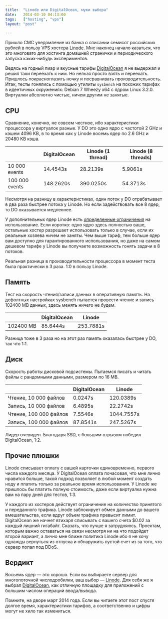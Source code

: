 ```yaml
---
title:  "Linode или DigitalOcean, муки выбора"
date:   2014-03-10 04:13:00
tags:   ["hosting", "vps"]
layout: "post"

---
```


Пришло СМС уведомление из банка о списании семисот российских рублей в пользу VPS хостера [Linode][li-ref]. Мне наконец начало казаться, что это многовато для хостинга домашней странички и периодического запуска каких-нибудь экспериментов.

Ведясь на годный пиар и вкусные тарифы [DigitalOcean][do-ref] я не выдержал и решил таки переехать к ним. Но нельзя просто взять и переехать. Пришлось покрасноглазить ночку и посравнивать производительность. Итак, тесты гонялись с помощью утилиты `sysbench` на похожих тарифах в идентичных окружениях: Debian 7 Wheezy x64 с ядром Linux 3.2.0. Виртуалки абсолютно чистые, ничем другим не занятые.

<!-- cut -->

## CPU

Сравнение, конечно, не совсем честное, ибо характеристики процессора у виртуалок разные. У DO это одно ядро с частотой 2 GHz и кэшем 4096 KB, в то время как у Linode восемь ядер по 2.6 GHz и 20480 KB кэша.

|                | DigitalOcean | Linode (1 thread) | Linode (8 threads) |
| -------------- | ------------ | ----------------- | ------------------ |
| 10 000 events  | 14.4543s     | 28.2139s          | 5.9061s            |
| 100 000 events | 148.2620s    | 390.0250s         | 54.3713s           |

Несмотря на разницу в характеристиках, один поток у DO отрабатывает в два раза быстрее потока у Linode. Но если задействовать все 8 ядер, то DO оказывается медленнее.

У дополнительных ядер Linode есть [определенные ограничения](https://www.linode.com/faq.cfm#how-do-i-get-my-fair-share-of-cpu) на использование. Если коротко: одно ядро здесь полностью ваше, остальные хостер разрешает использовать только в случае, если их реальные хозяева ничем не заняты. Чем выше тариф, тем больше ядер вам доступно для гарантированного использования, но даже на самом дешевом тарифе у Linode вы получаете возможность гонять задачи в 8 потоков.

Реальная разница в производительности процессора в момент теста была практически в 3 раза. 1:0 в пользу Linode.

## Память

Тест на скорость чтения/записи данных в оперативную память. На дефолтных настройках sysbench пытается провести чтение и запись 102400 MB данных, здесь менять ничего не будем.

|                | DigitalOcean | Linode    |
| -------------- | ------------ | --------- |
| 102400 MB      | 85.6444s     | 253.7881s |


Разница тоже в 3 раза но на этот раз память оказалась быстрее у DO, так что 1:1.

## Диск

Скорость работы дисковой подсистемы. Пытаемся писать и читать файлы с рандомными данными, размером по 16 MB.

|                        | DigitalOcean | Linode     |
| ---------------------- | ------------ | ---------- |
| Чтение, 10 000 файлов  | 0.0247s      | 120.0389s  |
| Запись, 10 000 файлов  | 6.4895s      | 22.2742s   |
| Чтение, 100 000 файлов | 7.5546s      | 1044.7557s |
| Запись, 100 000 файлов | 87.8541s     | 247.5267s  |


Лидер очевиден. Благодаря SSD, с большим отрывом победил DigitalOcean, 1:2.

## Прочие плюшки

Linode списывает оплату с вашей карточки единовременно, первого числа каждого месяца. У DigitalOcean оплата почасовая, что мне лично нравится больше, такой подход позволяет в любой момент создать ноду и платить только за реальное время использования. У Linode же пришлось бы платить полную стоимость, даже если виртуалка нужна вам на пару дней для тестов, 1:3.

У каждого из хостеров действует ограничение на количество принятого и переданного трафика. Linode заблокирует обмен данными до вашего вмешательства, если вдруг объем трафика превысит лимит. DigitalOcean же начнет втихаря списывать с вашего счета $0.02 за каждый лишний гигабайт. Сказать, что лучше я затрудняюсь. Проектам, которым важно оставаться на связи несмотря ни на что подойдет второй вариант, а лично мне ближе политика Linode ибо я не хочу однажды вернуться из отпуска и обнаружить пустой счет из за того, что сервер попал под DDoS.

## Вердикт

Восьемь ядер — это хорошо. Если вы выбираете сервер для многопоточной числодробилки, ваш выбор — [Linode][li-ref]. Для себя же я выбрал [DigitalOcean][do-ref], как отличную площадку для приложений с большим числом операций ввода/вывода.

Помните, на дворе март 2014 года. Если вы читаете этот пост спустя долгое время, характеристики тарифов, а соответственно и цифры могут не хило так измениться.

[li-ref]: https://www.linode.com/?r=0dd1fb7290eb68246fb6d8617b44e21288b536af
[do-ref]: https://www.digitalocean.com/?refcode=6de1c7ceaf96
